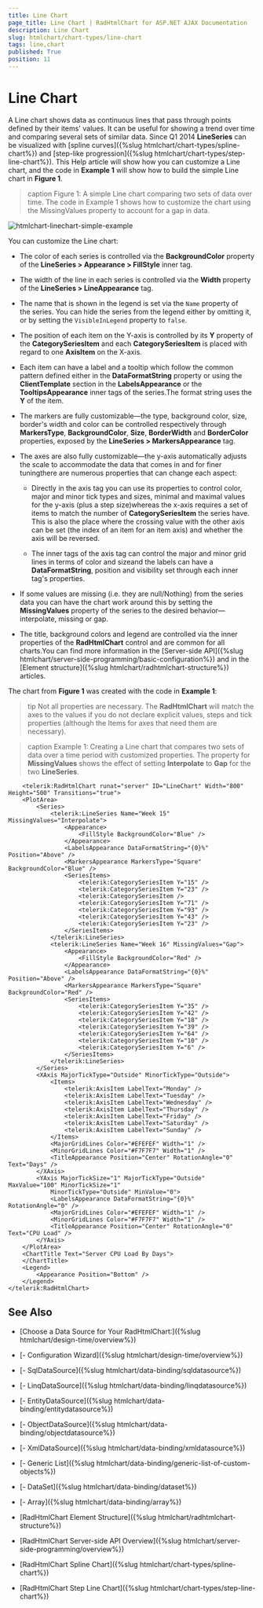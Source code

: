 ```yaml
---
title: Line Chart
page_title: Line Chart | RadHtmlChart for ASP.NET AJAX Documentation
description: Line Chart
slug: htmlchart/chart-types/line-chart
tags: line,chart
published: True
position: 11
---
```


# Line Chart

A Line chart shows data as continuous lines that pass through points defined by their items' values. It can be useful for showing a trend over time and comparing several sets of similar data. Since Q1 2014 **LineSeries** can be visualized with [spline curves]({%slug htmlchart/chart-types/spline-chart%}) and [step-like progression]({%slug htmlchart/chart-types/step-line-chart%}). This Help article will show how you can customize a Line chart, and the code in **Example 1** will show how to build the simple Line chart in **Figure 1**.

>caption Figure 1: A simple Line chart comparing two sets of data over time. The code in Example 1 shows how to customize the chart using the MissingValues property to account for a gap in data.

![htmlchart-linechart-simple-example](images/htmlchart-linechart-simple-example.png)

You can customize the Line chart:

* The color of each series is controlled via the **BackgroundColor** property of the **LineSeries > Appearance > FillStyle** inner tag.

* The width of the line in each series is controlled via the **Width** property of the **LineSeries > LineAppearance** tag.

* The name that is shown in the legend is set via the `Name` property of the series. You can hide the series from the legend either by omitting it, or by setting the `VisibleInLegend` property to `false`.

* The position of each item on the Y-axis is controlled by its **Y** property of the **CategorySeriesItem** and each **CategorySeriesItem** is placed with regard to one **AxisItem** on the X-axis.

* Each item can have a label and a tooltip which follow the common pattern defined either in the **DataFormatString** property or using the **ClientTemplate** section in the **LabelsAppearance** or the **TooltipsAppearance** inner tags of the series.The format string uses the **Y** of the item.

* The markers are fully customizable—the type, background color, size, border's width and color can be controlled respectively through **MarkersType**, **BackgroundColor**, **Size**, **BorderWidth** and **BorderColor** properties, exposed by the **LineSeries > MarkersAppearance** tag.

* The axes are also fully customizable—the y-axis automatically adjusts the scale to accommodate the data that comes in and for finer tuningthere are numerous properties that can change each aspect:

	* Directly in the axis tag you can use its properties to control color, major and minor tick types and sizes, minimal and maximal values for the y-axis (plus a step size)whereas the x-axis requires a set of items to match the number of **CategorySeriesItem** the series have. This is also the place where the crossing value with the other axis can be set (the index of an item for an item axis) and whether the axis will be reversed.

	* The inner tags of the axis tag can control the major and minor grid lines in terms of color and sizeand the labels can have a **DataFormatString**, position and visibility set through each inner tag's properties.

* If some values are missing (i.e. they are null/Nothing) from the series data you can have the chart work around this by setting the **MissingValues** property of the series to the desired behavior—interpolate, missing or gap.

* The title, background colors and legend are controlled via the inner properties of the **RadHtmlChart** control and are common for all charts.You can find more information in the [Server-side API]({%slug htmlchart/server-side-programming/basic-configuration%}) and in the [Element structure]({%slug htmlchart/radhtmlchart-structure%}) articles.

The chart from **Figure 1** was created with the code in **Example 1**:

>tip Not all properties are necessary. The **RadHtmlChart** will match the axes to the values if you do not declare explicit values, steps and tick properties (although the	Items for axes that need them are necessary).

>caption Example 1: Creating a Line chart that compares two sets of data over a time period with customized properties. The property for **MissingValues** shows the effect of setting **Interpolate** to **Gap** for the two **LineSeries**.

````ASP.NET
	<telerik:RadHtmlChart runat="server" ID="LineChart" Width="800" Height="500" Transitions="true">
	<PlotArea>
		<Series>
			<telerik:LineSeries Name="Week 15" MissingValues="Interpolate">
				<Appearance>
					<FillStyle BackgroundColor="Blue" />
				</Appearance>
				<LabelsAppearance DataFormatString="{0}%" Position="Above" />
				<MarkersAppearance MarkersType="Square" BackgroundColor="Blue" />
				<SeriesItems>
					<telerik:CategorySeriesItem Y="15" />
					<telerik:CategorySeriesItem Y="23" />
					<telerik:CategorySeriesItem />
					<telerik:CategorySeriesItem Y="71" />
					<telerik:CategorySeriesItem Y="93" />
					<telerik:CategorySeriesItem Y="43" />
					<telerik:CategorySeriesItem Y="23" />
				</SeriesItems>
			</telerik:LineSeries>
			<telerik:LineSeries Name="Week 16" MissingValues="Gap">
				<Appearance>
					<FillStyle BackgroundColor="Red" />
				</Appearance>
				<LabelsAppearance DataFormatString="{0}%" Position="Above" />
				<MarkersAppearance MarkersType="Square" BackgroundColor="Red" />
				<SeriesItems>
					<telerik:CategorySeriesItem Y="35" />
					<telerik:CategorySeriesItem Y="42" />
					<telerik:CategorySeriesItem Y="18" />
					<telerik:CategorySeriesItem Y="39" />
					<telerik:CategorySeriesItem Y="64" />
					<telerik:CategorySeriesItem Y="10" />
					<telerik:CategorySeriesItem Y="6" />
				</SeriesItems>
			</telerik:LineSeries>
		</Series>
		<XAxis MajorTickType="Outside" MinorTickType="Outside">
			<Items>
				<telerik:AxisItem LabelText="Monday" />
				<telerik:AxisItem LabelText="Tuesday" />
				<telerik:AxisItem LabelText="Wednesday" />
				<telerik:AxisItem LabelText="Thursday" />
				<telerik:AxisItem LabelText="Friday" />
				<telerik:AxisItem LabelText="Saturday" />
				<telerik:AxisItem LabelText="Sunday" />
			</Items>
			<MajorGridLines Color="#EFEFEF" Width="1" />
			<MinorGridLines Color="#F7F7F7" Width="1" />
			<TitleAppearance Position="Center" RotationAngle="0" Text="Days" />
		</XAxis>
		<YAxis MajorTickSize="1" MajorTickType="Outside" MaxValue="100" MinorTickSize="1"
			MinorTickType="Outside" MinValue="0">
			<LabelsAppearance DataFormatString="{0}%" RotationAngle="0" />
			<MajorGridLines Color="#EFEFEF" Width="1" />
			<MinorGridLines Color="#F7F7F7" Width="1" />
			<TitleAppearance Position="Center" RotationAngle="0" Text="CPU Load" />
		</YAxis>
	</PlotArea>
	<ChartTitle Text="Server CPU Load By Days">
	</ChartTitle>
	<Legend>
		<Appearance Position="Bottom" />
	</Legend>
</telerik:RadHtmlChart>
````

## See Also

 * [Choose a Data Source for Your RadHtmlChart:]({%slug htmlchart/design-time/overview%})

 * [- Configuration Wizard]({%slug htmlchart/design-time/overview%})

 * [- SqlDataSource]({%slug htmlchart/data-binding/sqldatasource%})

 * [- LinqDataSource]({%slug htmlchart/data-binding/linqdatasource%})

 * [- EntityDataSource]({%slug htmlchart/data-binding/entitydatasource%})

 * [- ObjectDataSource]({%slug htmlchart/data-binding/objectdatasource%})

 * [- XmlDataSource]({%slug htmlchart/data-binding/xmldatasource%})

 * [- Generic List]({%slug htmlchart/data-binding/generic-list-of-custom-objects%})

 * [- DataSet]({%slug htmlchart/data-binding/dataset%})

 * [- Array]({%slug htmlchart/data-binding/array%})

 * [RadHtmlChart Element Structure]({%slug htmlchart/radhtmlchart-structure%})

 * [RadHtmlChart Server-side API Overview]({%slug htmlchart/server-side-programming/overview%})

 * [RadHtmlChart Spline Chart]({%slug htmlchart/chart-types/spline-chart%})

 * [RadHtmlChart Step Line Chart]({%slug htmlchart/chart-types/step-line-chart%})
